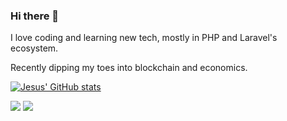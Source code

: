 ### Hi there 👋 

I love coding and learning new tech, mostly in PHP and Laravel's ecosystem.

Recently dipping my toes into blockchain and economics.

[![Jesus' GitHub stats](https://github-readme-stats.vercel.app/api?username=jbaron-mx&show_icons=true&theme=dracula)](https://github.com/jbaron-mx)

<div>
  <a href="https://twitter.com/jbaron_mx" target="_blank"><img src="https://img.shields.io/badge/-Twitter-%2300acee?style=for-the-badge&logo=twitter&logoColor=white" target="_blank"></a>
  <a href = "mailto:jbaron.mx@gmail.com"><img src="https://img.shields.io/badge/-Gmail-%23c71610?style=for-the-badge&logo=gmail&logoColor=white" target="_blank"></a>
</div>
